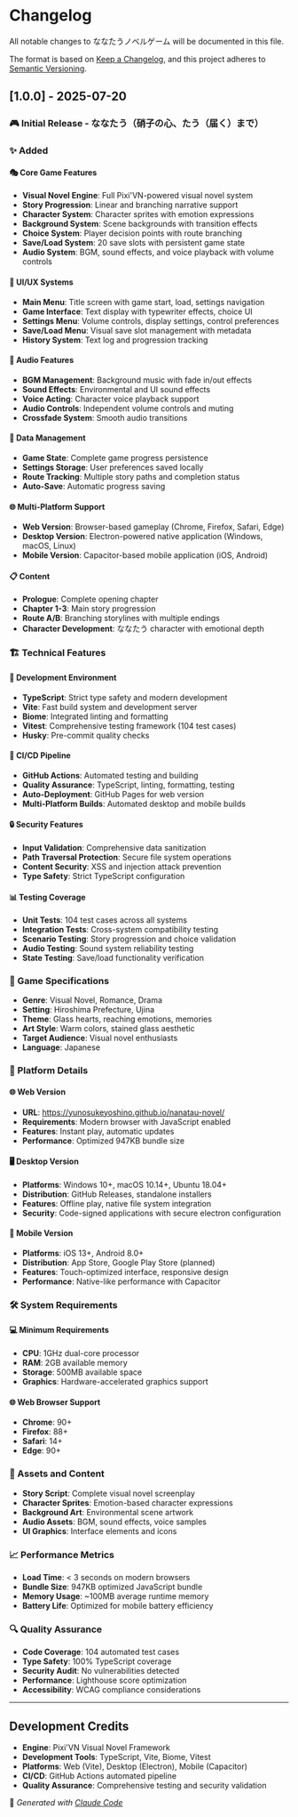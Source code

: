 # Changelog

All notable changes to ななたうノベルゲーム will be documented in this file.

The format is based on [Keep a Changelog](https://keepachangelog.com/en/1.0.0/),
and this project adheres to [Semantic Versioning](https://semver.org/spec/v2.0.0.html).

## [1.0.0] - 2025-07-20

### 🎮 Initial Release - ななたう（硝子の心、たう（届く）まで）

### ✨ Added

#### 🎭 Core Game Features
- **Visual Novel Engine**: Full Pixi'VN-powered visual novel system
- **Story Progression**: Linear and branching narrative support
- **Character System**: Character sprites with emotion expressions
- **Background System**: Scene backgrounds with transition effects
- **Choice System**: Player decision points with route branching
- **Save/Load System**: 20 save slots with persistent game state
- **Audio System**: BGM, sound effects, and voice playback with volume controls

#### 🎨 UI/UX Systems
- **Main Menu**: Title screen with game start, load, settings navigation
- **Game Interface**: Text display with typewriter effects, choice UI
- **Settings Menu**: Volume controls, display settings, control preferences
- **Save/Load Menu**: Visual save slot management with metadata
- **History System**: Text log and progression tracking

#### 🎵 Audio Features
- **BGM Management**: Background music with fade in/out effects
- **Sound Effects**: Environmental and UI sound effects
- **Voice Acting**: Character voice playback support
- **Audio Controls**: Independent volume controls and muting
- **Crossfade System**: Smooth audio transitions

#### 💾 Data Management
- **Game State**: Complete game progress persistence
- **Settings Storage**: User preferences saved locally
- **Route Tracking**: Multiple story paths and completion status
- **Auto-Save**: Automatic progress saving

#### 🌐 Multi-Platform Support
- **Web Version**: Browser-based gameplay (Chrome, Firefox, Safari, Edge)
- **Desktop Version**: Electron-powered native application (Windows, macOS, Linux)
- **Mobile Version**: Capacitor-based mobile application (iOS, Android)

#### 📋 Content
- **Prologue**: Complete opening chapter
- **Chapter 1-3**: Main story progression
- **Route A/B**: Branching storylines with multiple endings
- **Character Development**: ななたう character with emotional depth

### 🏗️ Technical Features

#### 🔧 Development Environment
- **TypeScript**: Strict type safety and modern development
- **Vite**: Fast build system and development server
- **Biome**: Integrated linting and formatting
- **Vitest**: Comprehensive testing framework (104 test cases)
- **Husky**: Pre-commit quality checks

#### 🚀 CI/CD Pipeline
- **GitHub Actions**: Automated testing and building
- **Quality Assurance**: TypeScript, linting, formatting, testing
- **Auto-Deployment**: GitHub Pages for web version
- **Multi-Platform Builds**: Automated desktop and mobile builds

#### 🔒 Security Features
- **Input Validation**: Comprehensive data sanitization
- **Path Traversal Protection**: Secure file system operations
- **Content Security**: XSS and injection attack prevention
- **Type Safety**: Strict TypeScript configuration

#### 📊 Testing Coverage
- **Unit Tests**: 104 test cases across all systems
- **Integration Tests**: Cross-system compatibility testing
- **Scenario Testing**: Story progression and choice validation
- **Audio Testing**: Sound system reliability testing
- **State Testing**: Save/load functionality verification

### 🎯 Game Specifications
- **Genre**: Visual Novel, Romance, Drama
- **Setting**: Hiroshima Prefecture, Ujina
- **Theme**: Glass hearts, reaching emotions, memories
- **Art Style**: Warm colors, stained glass aesthetic
- **Target Audience**: Visual novel enthusiasts
- **Language**: Japanese

### 📱 Platform Details

#### 🌐 Web Version
- **URL**: https://yunosukeyoshino.github.io/nanatau-novel/
- **Requirements**: Modern browser with JavaScript enabled
- **Features**: Instant play, automatic updates
- **Performance**: Optimized 947KB bundle size

#### 🖥️ Desktop Version
- **Platforms**: Windows 10+, macOS 10.14+, Ubuntu 18.04+
- **Distribution**: GitHub Releases, standalone installers
- **Features**: Offline play, native file system integration
- **Security**: Code-signed applications with secure electron configuration

#### 📱 Mobile Version
- **Platforms**: iOS 13+, Android 8.0+
- **Distribution**: App Store, Google Play Store (planned)
- **Features**: Touch-optimized interface, responsive design
- **Performance**: Native-like performance with Capacitor

### 🛠️ System Requirements

#### 💻 Minimum Requirements
- **CPU**: 1GHz dual-core processor
- **RAM**: 2GB available memory
- **Storage**: 500MB available space
- **Graphics**: Hardware-accelerated graphics support

#### 🌐 Web Browser Support
- **Chrome**: 90+
- **Firefox**: 88+
- **Safari**: 14+
- **Edge**: 90+

### 🎨 Assets and Content
- **Story Script**: Complete visual novel screenplay
- **Character Sprites**: Emotion-based character expressions
- **Background Art**: Environmental scene artwork
- **Audio Assets**: BGM, sound effects, voice samples
- **UI Graphics**: Interface elements and icons

### 📈 Performance Metrics
- **Load Time**: < 3 seconds on modern browsers
- **Bundle Size**: 947KB optimized JavaScript bundle
- **Memory Usage**: ~100MB average runtime memory
- **Battery Life**: Optimized for mobile battery efficiency

### 🔍 Quality Assurance
- **Code Coverage**: 104 automated test cases
- **Type Safety**: 100% TypeScript coverage
- **Security Audit**: No vulnerabilities detected
- **Performance**: Lighthouse score optimization
- **Accessibility**: WCAG compliance considerations

---

## Development Credits

- **Engine**: Pixi'VN Visual Novel Framework
- **Development Tools**: TypeScript, Vite, Biome, Vitest
- **Platforms**: Web (Vite), Desktop (Electron), Mobile (Capacitor)
- **CI/CD**: GitHub Actions automated pipeline
- **Quality Assurance**: Comprehensive testing and security validation

🤖 *Generated with [Claude Code](https://claude.ai/code)*